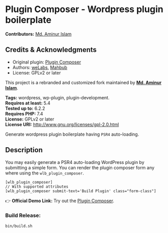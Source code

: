 # Plugin Composer - Wordpress plugin boilerplate #
**Contributors:**  [Md. Aminur Islam](https://profiles.wordpress.org/aminurislam01/)

## Credits & Acknowledgments
- Original plugin: [Plugin Composer](https://github.com/welabs-ltd/plugin-composer)  
- Authors: [weLabs](https://profiles.wordpress.org/welabs/), [Mahbub](https://profiles.wordpress.org/mrabbani/)
- License: GPLv2 or later  

This project is a rebranded and customized fork maintained by **[Md. Aminur Islam](https://profiles.wordpress.org/aminurislam01/)**.

**Tags:** wordpress, wp-plugin, plugin-development.  
**Requires at least:** 5.4  
**Tested up to:** 6.2.2  
**Requires PHP:** 7.4  
**License:** GPLv2 or later  
**License URI:** http://www.gnu.org/licenses/gpl-2.0.html  

Generate wordpress plugin boilerplate having `PSR4` auto-loading.

## Description ##

You may easily generate a PSR4 auto-loading WordPress plugin by submitting a simple form. You can render the plugin composer form any where using the `wlb_plugin_composer`.

```
[wlb_plugin_composer]
// With supported attributes
[wlb_plugin_composer submit-text='Build Plugin' class="form-class"]
```


👉 **Official Demo Link:** Try out the [Plugin Composer](https://pluginizelab.dev/plugin-composer).

### Build Release:

```
bin/build.sh
```